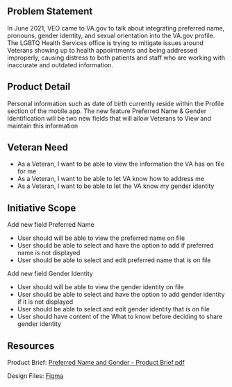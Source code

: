 ## Problem Statement

In June 2021, VEO came to VA.gov to talk about integrating preferred name,
pronouns, gender identity, and sexual orientation into the VA.gov profile. The
LGBTQ Health Services office is trying to mitigate issues around Veterans
showing up to health appointments and being addressed improperly, causing
distress to both patients and staff who are working with inaccurate and outdated
information.

## Product Detail

Personal information such as date of birth currently reside within the Profile section of the mobile app.  The new feature Preferred Name & Gender Identification will be two new fields that will allow Veterans to
View and maintain this information


## Veteran Need
- As a Veteran, I want to be able to view the information the VA has on file for me 
- As a Veteran, I want to be able to let VA know how to address me
- As a Veteran, I want to be able to let the VA know my gender identity

## Initiative Scope

Add new field Preferred Name

- User should will be able to view the preferred name on file
- User should be able to select and have the option to add if preferred name is not displayed
- User should be able to select and edit preferred name that is on file

Add new field Gender Identity

- User should will be able to view the gender identity on file
- User should be able to select and have the option to add gender identity if it is not displayed
- User should be able to select and edit gender identity that is on file
- User should have content of the What to know before deciding to share gender identity

## Resources

Product Brief: [Preferred Name and Gender - Product Brief.pdf](https://github.com/department-of-veterans-affairs/va.gov-team/files/10757035/Preferred.Name.and.Gender.-.Product.Brief.pdf)

Design Files: [Figma](https://www.figma.com/file/Wjq9DkQ3ulXlHhbMrpNHME/%F0%9F%94%8D-Profile2.0---Working---VAMobile?node-id=133%3A1850&t=3bUpfOQjtudnJMYC-0)
